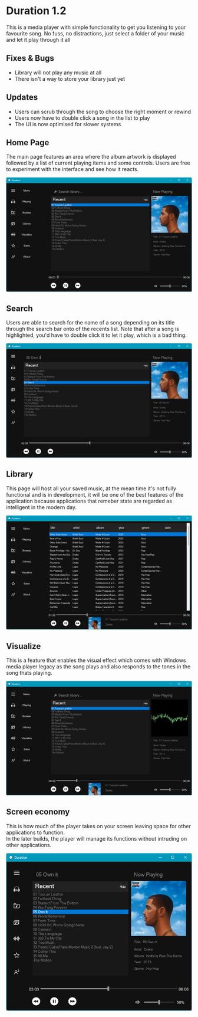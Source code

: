 # Duration 1.2

This is a media player with simple functionality to get you listening to your favourite song.
No fuss, no distractions, just select a folder of your music and let it play through it all

## Fixes & Bugs

- Library will not play any music at all
- There isn't a way to store your library just yet 

## Updates

- Users can scrub through the song to choose the right moment or rewind
- Users now have to double click a song in the list to play
- The UI is now optimised for slower systems

## Home Page

The main page features an area where the album artwork is displayed followed by a list of current playing items and some controls.
Users are free to experiment with the interface and see how it reacts.

![Image of Main Page](https://github.com/V014/Duration/blob/master/Screenshots/Main.png)

## Search

Users are able to search for the name of a song depending on its title through the search bar onto of the recents list. Note that 
after a song is highlighted, you'd have to double click it to let it play, which is a bad thing.

![Image of search feature](https://github.com/V014/Duration/blob/master/Screenshots/Search.png)

## Library

This page will host all your saved music, at the mean time it's not fully functional and is in development, it will be one of the 
best features of the application because applications that remeber state are regarded as intelligent in the modern day.

![Image of Library page](https://github.com/V014/Duration/blob/master/Screenshots/Library.png)

## Visualize

This is a feature that enables the visual effect which comes with Windows media player legacy as the song plays and also responds 
to the tones in the song thats playing.

![Image of Visualize feature that replaces artwork with waves](https://github.com/V014/Duration/blob/master/Screenshots/Visualize.png)

## Screen economy

This is how much of the player takes on your screen leaving space for other applications to function.  
In the later builds, the player will manage its functions without intruding on other applications.

![Smallest size the app can be](https://github.com/V014/Duration/blob/master/Screenshots/economy.png)
